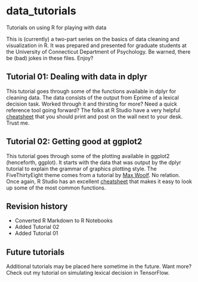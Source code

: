 # data_tutorials
Tutorials on using R for playing with data

This is (currently) a two-part series on the basics of data cleaning and visualization in R. It was prepared and presented for graduate students at the University of Connecticut Department of Psychology. Be warned, there be (bad) jokes in these files. Enjoy?

## Tutorial 01: Dealing with data in dplyr
This tutorial goes through some of the functions available in dplyr for cleaning data. The data consists of the output from Eprime of a lexical decision task. Worked through it and thirsting for more? Need a quick reference tool going forward? The folks at R Studio have a very helpful [cheatsheet](https://www.rstudio.com/wp-content/uploads/2015/02/data-wrangling-cheatsheet.pdf) that you should print and post on the wall next to your desk. Trust me.

## Tutorial 02: Getting good at ggplot2
This tutorial goes through some of the plotting available in ggplot2 (henceforth, ggplot). It starts with the data that was output by the dplyr tutorial to explain the grammar of graphics plotting style. The FiveThirtyEight theme comes from a tutorial by [Max Woolf](http://minimaxir.com/2015/02/ggplot-tutorial/). No relation. Once again, R Studio has an excellent [cheatsheet](https://www.rstudio.com/wp-content/uploads/2015/04/ggplot2-cheatsheet.pdf) that makes it easy to look up some of the most common functions.

## Revision history
- Converted R Markdown to R Notebooks
- Added Tutorial 02
- Added Tutorial 01

## Future tutorials
Additional tutorials may be placed here sometime in the future. Want more? Check out my tutorial on simulating lexical decision in TensorFlow.
